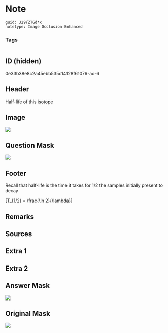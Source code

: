 # Note
```
guid: J29{ZTGd*x
notetype: Image Occlusion Enhanced
```

### Tags
```
```

## ID (hidden)
0e33b38e8c2a45ebb535c14128f61076-ao-6

## Header
Half-life of this isotope

## Image
<img src="tmpeky_3no3.png" />

## Question Mask
<img src="0e33b38e8c2a45ebb535c14128f61076-ao-6-Q.svg" />

## Footer
Recall that half-life is the time it takes for 1/2 the samples initially present to decay

\[T_{1/2} = \frac{\ln 2}{\lambda}\]

## Remarks


## Sources


## Extra 1


## Extra 2


## Answer Mask
<img src="0e33b38e8c2a45ebb535c14128f61076-ao-6-A.svg">

## Original Mask
<img src="0e33b38e8c2a45ebb535c14128f61076-ao-O.svg" />
